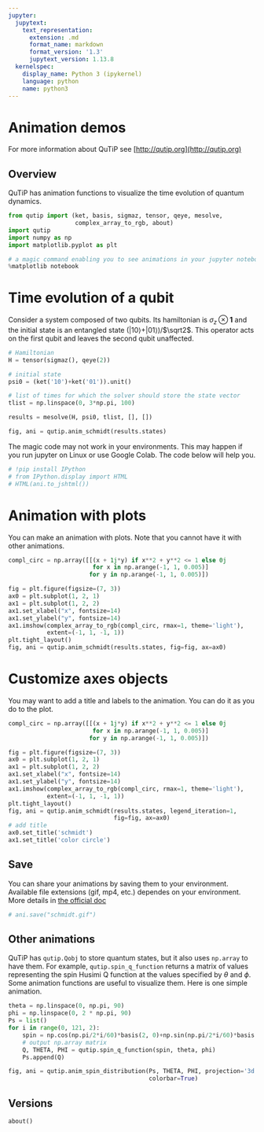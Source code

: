 ```yaml
---
jupyter:
  jupytext:
    text_representation:
      extension: .md
      format_name: markdown
      format_version: '1.3'
      jupytext_version: 1.13.8
  kernelspec:
    display_name: Python 3 (ipykernel)
    language: python
    name: python3
---
```


# Animation demos
For more information about QuTiP see [http://qutip.org](http://qutip.org)


## Overview
QuTiP has animation functions to visualize the time evolution of quantum dynamics.


```python
from qutip import (ket, basis, sigmaz, tensor, qeye, mesolve,
                   complex_array_to_rgb, about)
import qutip
import numpy as np
import matplotlib.pyplot as plt
```


```python
# a magic command enabling you to see animations in your jupyter notebook
%matplotlib notebook
```


# Time evolution of a qubit
Consider a system composed of two qubits. Its hamiltonian is $\sigma_z \otimes \mathbf{1}$ and the initial state is an entangled state ($\left|10\right>$+$\left|01\right>$)/$\sqrt2$.
This operator acts on the first qubit and leaves the second qubit unaffected.


```python
# Hamiltonian
H = tensor(sigmaz(), qeye(2))

# initial state
psi0 = (ket('10')+ket('01')).unit()

# list of times for which the solver should store the state vector
tlist = np.linspace(0, 3*np.pi, 100)

results = mesolve(H, psi0, tlist, [], [])

fig, ani = qutip.anim_schmidt(results.states)
```


The magic code may not work in your environments. This may happen if you run jupyter on Linux or use Google Colab. The code below will help you.


```python
# !pip install IPython
# from IPython.display import HTML
# HTML(ani.to_jshtml())
```

# Animation with plots
You can make an animation with plots. Note that you cannot have it with other animations.


```python
compl_circ = np.array([[(x + 1j*y) if x**2 + y**2 <= 1 else 0j
                        for x in np.arange(-1, 1, 0.005)]
                       for y in np.arange(-1, 1, 0.005)])

fig = plt.figure(figsize=(7, 3))
ax0 = plt.subplot(1, 2, 1)
ax1 = plt.subplot(1, 2, 2)
ax1.set_xlabel("x", fontsize=14)
ax1.set_ylabel("y", fontsize=14)
ax1.imshow(complex_array_to_rgb(compl_circ, rmax=1, theme='light'),
           extent=(-1, 1, -1, 1))
plt.tight_layout()
fig, ani = qutip.anim_schmidt(results.states, fig=fig, ax=ax0)
```


# Customize axes objects
You may want to add a title and labels to the animation. You can do it as you do to the plot.


```python
compl_circ = np.array([[(x + 1j*y) if x**2 + y**2 <= 1 else 0j
                        for x in np.arange(-1, 1, 0.005)]
                       for y in np.arange(-1, 1, 0.005)])

fig = plt.figure(figsize=(7, 3))
ax0 = plt.subplot(1, 2, 1)
ax1 = plt.subplot(1, 2, 2)
ax1.set_xlabel("x", fontsize=14)
ax1.set_ylabel("y", fontsize=14)
ax1.imshow(complex_array_to_rgb(compl_circ, rmax=1, theme='light'),
           extent=(-1, 1, -1, 1))
plt.tight_layout()
fig, ani = qutip.anim_schmidt(results.states, legend_iteration=1,
                              fig=fig, ax=ax0)
# add title
ax0.set_title('schmidt')
ax1.set_title('color circle')
```


## Save
You can share your animations by saving them to your environment. Available file extensions (gif, mp4, etc.) dependes on your environment. More details in [the official doc](https://matplotlib.org/stable/api/_as_gen/matplotlib.animation.Animation.html)


```python
# ani.save("schmidt.gif")
```


## Other animations
QuTiP has `qutip.Qobj` to store quantum states, but it also uses `np.array` to have them. For example, `qutip.spin_q_function` returns a matrix of values representing the spin Husimi Q function at the values specified by $\theta$ and $\phi$. Some animation functions are useful to visualize them. Here is one simple animation.


```python
theta = np.linspace(0, np.pi, 90)
phi = np.linspace(0, 2 * np.pi, 90)
Ps = list()
for i in range(0, 121, 2):
    spin = np.cos(np.pi/2*i/60)*basis(2, 0)+np.sin(np.pi/2*i/60)*basis(2, 1)
    # output np.array matrix
    Q, THETA, PHI = qutip.spin_q_function(spin, theta, phi)
    Ps.append(Q)

fig, ani = qutip.anim_spin_distribution(Ps, THETA, PHI, projection='3d',
                                        colorbar=True)
```


## Versions


```python
about()
```